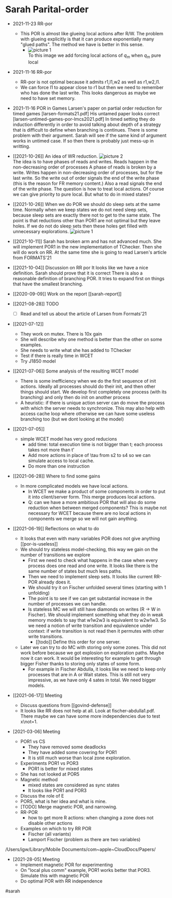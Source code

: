 # Sarah Parital-order

- 2021-11-23 RR-por
  - This POR is almost like glueing local actions after R/W. The problem with
    glueing explicitly is that it can produce exponentially many "glued paths". 
    The method we have is better in this sense.
    - ![picture 1](images/bb9e76af842ec94f9e86d6c3aba82e2f997221ecaa66e99aa8831f6a29a05307.png)  
      To this image we add forcing local actions of $q_m$ when $q_m$ pure local 

- 2021-11-16 RR-por
  - RR-por is not optimal because it admits r1,l1,w2 as well as r1,w2,l1.
  - We can force l1 to appear close to r1 but then we need to remember who has
    done the last write. This looks dangerous as maybe we need to have set
    memory. 
  
- 2021-11-16 POR in Games
  Larsen's paper on partial order reduction for timed games
  [larsen-formats21.pdf] 
  His untamed paper looks correct [larsen-untimed-games-por-lmcs2021.pdf]
  In timed setting they do induction differently in order to avoid talking about
  depth of a strategy that is difficult to define when branching is continues.
  There is some problem with their argument. Sarah will see if the same kind of
  argument works in untimed case. If so then there is probably just mess-up in
  writting. 
* [[2021-10-26]]
  An idea of WR reduction.
  ![picture 2](images/3838c07b25828d8125feb48362916d13d89ac54479e1d8ecdf7c07d8ecc65c8d.png)  
  The idea is to have phases of reads and writes. 
  Reads happen in the non-decreasing order of processes
  A phase of reads is broken by a write.
  Writes happen in non-decreasing order of processes, but for the last write. 
  So the write out of order signals the end of the write phase (this is the
  reason for FR memory content.)
  Also a read signals the end of the write phase. 
  The question is how to treat local actions. 
  Of course we can give priority to pure local.
  But what to do in mixed states?
* [[2021-10-26]]
  When we do POR we should do sleep sets at the same time. 
  Normally when we keep states we do not need sleep sets, because sleep sets are
  exactly there not to get to the same state. 
  The point is that reductions other than POR1 are not optimal but they leave
  holes. 
  If we do not do sleep sets then these holes get filled with unnecessary
  explorations. 
  ![picture 1](images/9e2c918b5c38b21d26a7d9384117624990c0576a70ef161f351ce3444439a5a2.png)  

* [[2021-10-11]]
  Sarah has broken arm and has not advanced much. 
  She will implement POR1 in the new implementation of TChecker. 
  Then she will do work on RR.
  At the same time she is going to read Larsen's article from FORMATS'21
  
* [[2021-10-04]] Discussion on RR por
  It looks like we have a nice definition. Sarah should prove that it is correct
  There is also a reasonable definition of branching POR. It tries to expand
  first on things that have the smallest branching. 
* [[2020-09-09]] Work on the report
  [[sarah-report]]
  
* [[2021-08-28]] TODO
  - [ ] Read and tell us about the article of Larsen from Formats'21
   
* [[2021-07-12]] 
  * They work on mutex. There is 10x gain
  * She will describe why one method is better than the other on some examples.
  * She needs to write what she has added to TChecker
  * Test if there is really time in WCET
  * Try J1850 model
  
* [[2021-07-06]] Some analysis of the resulting WCET model
  * There is some inefficiency when we do the first sequence of init actions.
    Ideally all processes should do their init, and then other things should
    start. We develop first completely one process (with its branching) and only
    then do init on another process
  * A heuristic: if there is unique action server can do move the process with
    which the server needs to synchronize. This may also help with access cache
    loop where otherwise we can have some useless branching too (but we dont
    looking at the model)
* [[2021-07-05]]
  * simple WCET model has very good reducions
    * add time: total execution time is not bigger than t; each process takes
      not more than t'
    * Add more actions in place of \tau from s2 to s4 so we can simulate access
      to local cache.
    * Do more than one instruction

* [[2021-06-28]] Where to find some gains
  * In more complicated models we have local actions.
    * In WCET we make a product of some components in order to put it into
      client/server form. This merge produces local actions. 
    * Q: can we have a more ambitious POR that will also do some reduction when
      between merged components? This is maybe not necessary for WCET because
      there are no local actions in components we merge so we will not gain
      anything.

* [[2021-06-19]] Reflections on what to do 
  * It looks that even with many variables POR does not give anything [[por-is-useless]]
  * We should try stateless model-checking, this way we gain on the number of
    transitions we explore 
    * First we need to check what happens in the case when every process does
      one read and one write. It looks like there is the same number of states
      but much less paths.
    * Then we need to implement sleep sets. It looks like current RR-POR already
      does it. 
    * We should try it on Fischer unfolded several times (starting with 1 unfolding)
    * The point is to see if we can get substantial increase in the number of
      processes we can handle. 
    * Is stateless MC we will still have diamonds on writes (R -> W in Fischer).
      We should implement something what they do in weak memory models to say
      that w1w2w3 is equivalent to w2w1w3. So we need a notion of write
      transition and equivalence under context: if write transition is not read
      then it permutes with other write transitions. 
      * [[todo]] Define this order for one server.
  * Later we can try to do MC with storing only some zones. This did not work
    before because we got explosion on exploration paths. Maybe now it can work.
    It would be interesting for example to get through bigger Fisher thanks to
    storing only states of some form.
    * For example in Fischer Abdulla, it looks like we need to keep only
      processes that are in A or Wait states. This is still not very impressive,
      as we have only 4 sates in total. We need bigger models.  
  
* [[2021-06-17]] Meeting
  * Discuss questions from [[govind-defense]]
  * It looks like RR does not help at all. Look at fischer-abdulla1.pdf. There
    maybe we can have some more independencies due to test x\not=1.

* [2021-03-06] Meeting
  * POR1 vs CS
    * They have removed some deadlocks
    * They have added some covering for POR1
    * It is still much worse than local zone exploration.
  * Experiments POR1 vs POR3
    * POR1 is better for mixed states
  * She has not looked at POR5
  * Magnetic method
    * mixed states are considered as sync states
    * It looks like POR1 and POR3
  * Discuss the role of E
  * POR5, what is her idea and what is mine.
  * [TODO] Merge magnetic POR, and narrowing.
  * RR-POR
    * how to get more R actions: when changing a zone does not disable other actions
  * Examples on which to try RR POR
    * Fischer (all variants)
    * Lamport Fischer (problem as there are two variables)
  
/Users/igw/Library/Mobile Documents/com~apple~CloudDocs/Papers/
* [2021-28-05] Meeting
  * Implement magnetic POR for experimenting
  * On "local plus comm" example, POR1 works better that POR3. Simulate this
    with magnetic POR
  * Do optimal POR with RR independence

#sarah
